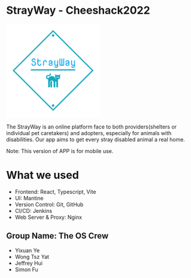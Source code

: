 # StrayWay - Cheeshack2022

<img src="https://raw.githubusercontent.com/WiscWebGroup/strayway/main/public/logo_transparent.png" height="250px"/>

The StrayWay is an online platform face to both providers(shelters or individual pet caretakers) and adopters, especially for animals with disabilities. Our app aims to get every stray disabled animal a real home.

Note: This version of APP is for mobile use.

# What we used
- Frontend: React, Typescript, Vite
- UI: Mantine
- Version Control: Git, GitHub
- CI/CD: Jenkins
- Web Server & Proxy: Nginx

## Group Name: The OS Crew
- Yixuan Ye
- Wong Tsz Yat
- Jeffrey Hui
- Simon Fu

